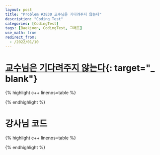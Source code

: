 ```yaml
---
layout: post
title: "Problem #3830 교수님은 기다려주지 않는다"
description: "Coding Test"
categories: [CodingTest]
tags: [Baekjoon, CodingTest, 그래프]
use_math: true
redirect_from:
  - /2022/01/10
---
```


# [교수님은 기다려주지 않는다](https://www.acmicpc.net/problem/3830){: target="_ blank"}

{% highlight c++ linenos=table %} 

{% endhighlight %}


# 강사님 코드

{% highlight c++ linenos=table %} 

{% endhighlight %}
